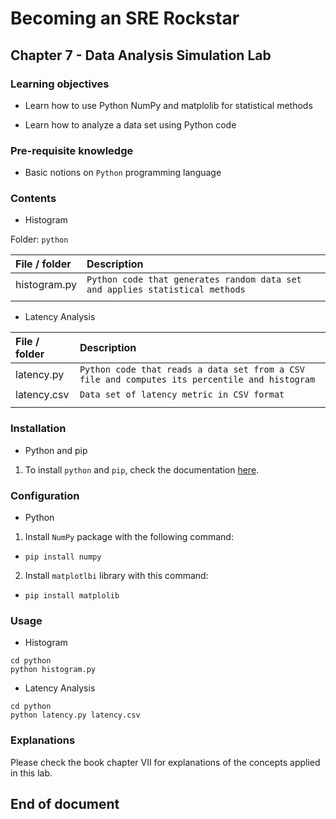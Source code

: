 # Becoming an SRE Rockstar

## Chapter 7 - Data Analysis Simulation Lab

### Learning objectives

* Learn how to use Python NumPy and matplolib for statistical methods

* Learn how to analyze a data set using Python code

### Pre-requisite knowledge

* Basic notions on `Python` programming language

### Contents

* Histogram

Folder: `python`

| **File / folder** | **Description** |
|:--------------------------------|:--------------------------------|
| histogram.py | `Python code that generates random data set and applies statistical methods` |
| | |

* Latency Analysis

| **File / folder** | **Description** |
|:--------------------------------|:--------------------------------|
| latency.py | `Python code that reads a data set from a CSV file and computes its percentile and histogram` |
| latency.csv | `Data set of latency metric in CSV format` |
| | |

### Installation

* Python and pip

1. To install `python` and `pip`, check the documentation [here](https://www.python.org/downloads/).

### Configuration

* Python

1. Install `NumPy` package with the following command:

  * `pip install numpy`

2. Install `matplotlbi` library with this command:

  * `pip install matplolib`

### Usage

* Histogram

```shell
cd python
python histogram.py
```

* Latency Analysis

```shell
cd python
python latency.py latency.csv
```

### Explanations

Please check the book chapter VII for explanations of the concepts applied in this lab.

## End of document
